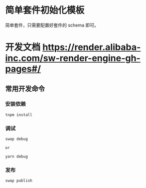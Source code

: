 # 简单套件初始化模板

简单套件，只需要配置好套件的 schema 即可。

# 开发文档 https://render.alibaba-inc.com/sw-render-engine-gh-pages#/

## 常用开发命令

### 安装依赖

```
tnpm install
```

### 调试

```
swap debug

or

yarn debug
```

### 发布

```
swap publish
```

